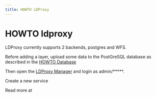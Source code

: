 ```yaml
---
title: HOWTO LDProxy
---
```


# HOWTO ldproxy

LDProxy currently supports 2 backends, postgres and WFS. 

Before adding a layer, upload some data to the PostGreSQL database as described in the [HOWTO Database](./howto_database)

Then open the [LDProxy Manager](/ldproxy/manager) and login as admin/*****.

Create a new service

Read more at 




